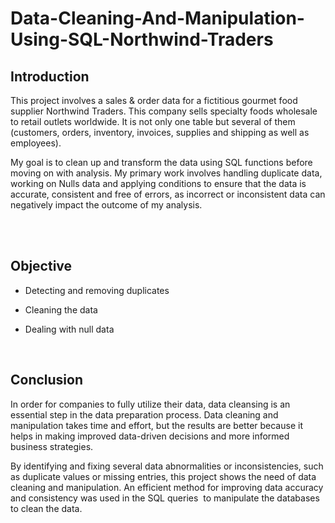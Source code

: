 # Data-Cleaning-And-Manipulation-Using-SQL-Northwind-Traders

## Introduction

This project involves a sales & order data for a fictitious gourmet food supplier Northwind Traders. This company sells specialty foods wholesale to retail outlets worldwide. It is not only one table but several of them (customers, orders, inventory, invoices, supplies and shipping as well as employees). 

My goal is to clean up and transform the data using SQL functions before moving on with analysis. My primary work involves handling duplicate data, working on Nulls data and applying conditions to ensure that the data is accurate, consistent and free of errors, as incorrect or inconsistent data can negatively impact the outcome of my analysis.   
 &nbsp;

  &nbsp;
  
## Objective

* Detecting and removing duplicates

* Cleaning the data

* Dealing with null data
 &nbsp;

  &nbsp;
  
## Conclusion

In order for companies to fully utilize their data, data cleansing is an essential step in the data preparation process. Data cleaning and manipulation takes time and effort, but the results are better because it helps in making improved data-driven decisions and more informed business strategies.

By identifying and fixing several data abnormalities or inconsistencies, such as duplicate values or missing entries, this project shows the need of data cleaning and manipulation. An efficient method for improving data accuracy and consistency was used in the SQL queries  to manipulate the databases to clean the data.
